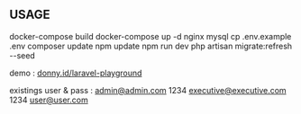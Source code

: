 ## USAGE
docker-compose build
docker-compose up -d nginx mysql
cp .env.example .env
composer update
npm update
npm run dev
php artisan migrate:refresh --seed

demo : [donny.id/laravel-playground](https://donny.id/laravel-playground)

existings user & pass :
admin@admin.com 1234
executive@executive.com 1234
user@user.com